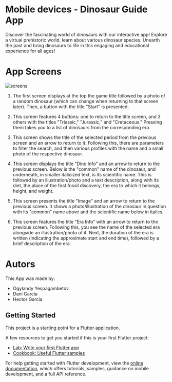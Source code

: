 # Mobile devices - Dinosaur Guide App 

Discover the fascinating world of dinosaurs with our interactive app! Explore a virtual prehistoric world, learn about various dinosaur species. Unearth the past and bring dinosaurs to life in this engaging and educational experience for all ages!

# App Screens

![screens](https://imgur.com/c4vHOMs)

1. The first screen displays at the top the game title followed by a photo of a random dinosaur (which can change when returning to that screen later). Then, a button with the title "Start" is presented.

2. This screen features 4 buttons: one to return to the title screen, and 3 others with the titles "Triassic," "Jurassic," and "Cretaceous." Pressing them takes you to a list of dinosaurs from the corresponding era.

3. This screen shows the title of the selected period from the previous screen and an arrow to return to it. Following this, there are parameters to filter the search, and then various profiles with the name and a small photo of the respective dinosaur.

4. This screen displays the title "Dino Info" and an arrow to return to the previous screen. Below is the "common" name of the dinosaur, and underneath, in smaller italicized text, is its scientific name. This is followed by an illustration/photo and a text description, along with its diet, the place of the first fossil discovery, the era to which it belongs, height, and weight.

5. This screen presents the title "Image" and an arrow to return to the previous screen. It shows a photo/illustration of the dinosaur in question with its "common" name above and the scientific name below in italics.

6. This screen features the title "Era Info" with an arrow to return to the previous screen. Following this, you see the name of the selected era alongside an illustration/photo of it. Next, the duration of the era is written (indicating the approximate start and end time), followed by a brief description of the era.

# Autors

This App was made by:

  - Ogylandy Yespagambetov 
  - Dani Garcia 
  - Hector Garcia 
    
## Getting Started

This project is a starting point for a Flutter application.

A few resources to get you started if this is your first Flutter project:

- [Lab: Write your first Flutter app](https://docs.flutter.dev/get-started/codelab)
- [Cookbook: Useful Flutter samples](https://docs.flutter.dev/cookbook)

For help getting started with Flutter development, view the
[online documentation](https://docs.flutter.dev/), which offers tutorials,
samples, guidance on mobile development, and a full API reference.
